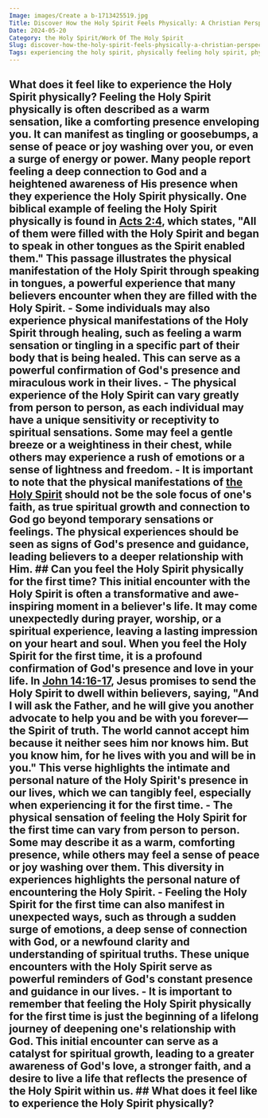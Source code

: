 ```yaml
---
Image: images/Create a b-1713425519.jpg
Title: Discover How the Holy Spirit Feels Physically: A Christian Perspective
Date: 2024-05-20
Category: the Holy Spirit/Work Of The Holy Spirit
Slug: discover-how-the-holy-spirit-feels-physically-a-christian-perspective
Tags: experiencing the holy spirit, physically feeling holy spirit, physical feeling of the holy spirit, how does the holy spirit feel physically, feeling the holy spirit physically, what does the holy spirit feel like physically, holy ghost experience, can you feel the holy spirit, feeling the holy spirit for the first time, what does holy spirit feel like, can you feel the holy spirit physically, the holy spirit, work of the holy spirit
---
```

## What does it feel like to experience the Holy Spirit physically? Feeling the **Holy Spirit** physically is often described as a warm sensation, like a comforting presence enveloping you. It can manifest as tingling or goosebumps, a sense of peace or joy washing over you, or even a surge of energy or power. Many people report feeling a deep connection to God and a heightened awareness of His presence when they experience the **Holy Spirit** physically. One biblical example of feeling the **Holy Spirit** physically is found in [Acts 2:4](https://www.bibleref.com/Acts/2/Acts-2-4.html), which states, "All of them were filled with the **Holy Spirit** and began to speak in other tongues as the Spirit enabled them." This passage illustrates the physical manifestation of the **Holy Spirit** through speaking in tongues, a powerful experience that many believers encounter when they are filled with the **Holy Spirit**. - Some individuals may also experience physical manifestations of the Holy Spirit through healing, such as feeling a warm sensation or tingling in a specific part of their body that is being healed. This can serve as a powerful confirmation of God's presence and miraculous work in their lives. - The physical experience of the Holy Spirit can vary greatly from person to person, as each individual may have a unique sensitivity or receptivity to spiritual sensations. Some may feel a gentle breeze or a weightiness in their chest, while others may experience a rush of emotions or a sense of lightness and freedom. - It is important to note that the physical manifestations of [the Holy Spirit](/unlocking-the-power-of-the-word-of-knowledge-a-comprehensive-guide-for-christian-believers) should not be the sole focus of one's faith, as true spiritual growth and connection to God go beyond temporary sensations or feelings. The physical experiences should be seen as signs of God's presence and guidance, leading believers to a deeper relationship with Him. ## Can you feel the **Holy Spirit** physically for the first time? This initial encounter with the **Holy Spirit** is often a transformative and awe-inspiring moment in a believer's life. It may come unexpectedly during prayer, worship, or a spiritual experience, leaving a lasting impression on your heart and soul. When you feel the **Holy Spirit** for the first time, it is a profound confirmation of God's presence and love in your life. In [John 14:16-17](https://www.bibleref.com/John/14/John-14-16.html), Jesus promises to send the **Holy Spirit** to dwell within believers, saying, "And I will ask the Father, and he will give you another advocate to help you and be with you forever—the Spirit of truth. The world cannot accept him because it neither sees him nor knows him. But you know him, for he lives with you and will be in you." This verse highlights the intimate and personal nature of the **Holy Spirit**'s presence in our lives, which we can tangibly feel, especially when experiencing it for the first time. - The physical sensation of feeling the **Holy Spirit** for the first time can vary from person to person. Some may describe it as a warm, comforting presence, while others may feel a sense of peace or joy washing over them. This diversity in experiences highlights the personal nature of encountering the **Holy Spirit**. - Feeling the **Holy Spirit** for the first time can also manifest in unexpected ways, such as through a sudden surge of emotions, a deep sense of connection with God, or a newfound clarity and understanding of spiritual truths. These unique encounters with the **Holy Spirit** serve as powerful reminders of God's constant presence and guidance in our lives. - It is important to remember that feeling the **Holy Spirit** physically for the first time is just the beginning of a lifelong journey of deepening one's relationship with God. This initial encounter can serve as a catalyst for spiritual growth, leading to a greater awareness of God's love, a stronger faith, and a desire to live a life that reflects the presence of the **Holy Spirit** within us. ## What does it feel like to experience the Holy Spirit physically?
